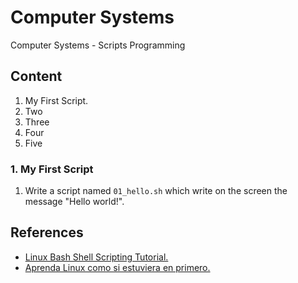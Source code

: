 # Computer Systems
Computer Systems - Scripts Programming

## Content
1. My First Script.
2. Two
3. Three
4. Four
5. Five

### 1. My First Script
1. Write a script named `01_hello.sh` which write on the screen the message "Hello world!".

## References
- [Linux Bash Shell Scripting Tutorial.](https://bash.cyberciti.biz/guide/Main_Page)
- [Aprenda Linux como si estuviera en primero.](https://www.um.es/docencia/barzana/DIVULGACION/INFORMATICA/Aprenda_Linux.pdf)
